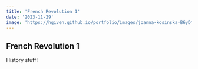 ```yaml
---
title: 'French Revolution 1'
date: '2023-11-29'
image: 'https://hgiven.github.io/portfolio/images/joanna-kosinska-B6yDtYs2IgY-unsplash.jpg'
---
```


## French Revolution 1

History stuff!